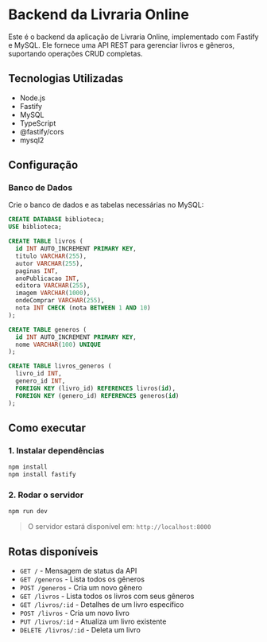 # Backend da Livraria Online

Este é o backend da aplicação de Livraria Online, implementado com Fastify e MySQL. Ele fornece uma API REST para gerenciar livros e gêneros, suportando operações CRUD completas.

## Tecnologias Utilizadas

- Node.js
- Fastify
- MySQL
- TypeScript
- @fastify/cors
- mysql2

## Configuração

### Banco de Dados

Crie o banco de dados e as tabelas necessárias no MySQL:

```sql
CREATE DATABASE biblioteca;
USE biblioteca;

CREATE TABLE livros (
  id INT AUTO_INCREMENT PRIMARY KEY,
  titulo VARCHAR(255),
  autor VARCHAR(255),
  paginas INT,
  anoPublicacao INT,
  editora VARCHAR(255),
  imagem VARCHAR(1000),
  ondeComprar VARCHAR(255),
  nota INT CHECK (nota BETWEEN 1 AND 10)
);

CREATE TABLE generos (
  id INT AUTO_INCREMENT PRIMARY KEY,
  nome VARCHAR(100) UNIQUE
);

CREATE TABLE livros_generos (
  livro_id INT,
  genero_id INT,
  FOREIGN KEY (livro_id) REFERENCES livros(id),
  FOREIGN KEY (genero_id) REFERENCES generos(id)
);
```

## Como executar

### 1. Instalar dependências

```bash
npm install
npm install fastify
```

### 2. Rodar o servidor

```bash
npm run dev
```

> O servidor estará disponível em: `http://localhost:8000`

## Rotas disponíveis

- `GET /` - Mensagem de status da API
- `GET /generos` - Lista todos os gêneros
- `POST /generos` - Cria um novo gênero
- `GET /livros` - Lista todos os livros com seus gêneros
- `GET /livros/:id` - Detalhes de um livro específico
- `POST /livros` - Cria um novo livro
- `PUT /livros/:id` - Atualiza um livro existente
- `DELETE /livros/:id` - Deleta um livro
